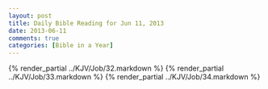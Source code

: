 ```yaml
---
layout: post
title: Daily Bible Reading for Jun 11, 2013
date: 2013-06-11
comments: true
categories: [Bible in a Year]
---
```

{% render_partial ../KJV/Job/32.markdown %}
{% render_partial ../KJV/Job/33.markdown %}
{% render_partial ../KJV/Job/34.markdown %}
